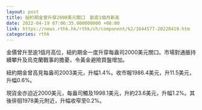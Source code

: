 ```yaml
---
layout: post
title: 紐約期金曾升穿2000美元關口　創逾1個月新高
date: 2022-04-19 07:06:35.000000000 +08:00
link: https://news.rthk.hk/rthk/ch/component/k2/1644577-20220419.htm
categories: rthk
---
```


金價曾升至逾1個月高位，紐約期金一度升穿每盎司2000美元關口。市場對通脹持續攀升及烏克蘭戰事的擔憂，令黃金避險買盤增加。

紐約期金曾高見每盎司2003美元，升幅1.4%。收市報1986.4美元，升11.5美元，升幅0.6%。

現貨金亦迫近2000美元，每盎司觸及1998.1美元，升約23.6美元，升幅1.2%。其後徘徊1978美元附近，升幅收窄至0.2%。
